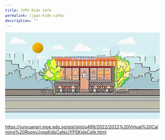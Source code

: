 ```yaml
---
title: JYPS Kids Cafe
permalink: /jyps-kids-cafe/
description: ""
---
```

![](/images/cafe%20front%20view.jpeg)

https://junyuanpri.moe.edu.sg/qql/slot/u499/2022/2022%20Virtual%20Calming%20Room/JypsKidsCafe/JYPSKidsCafe.html